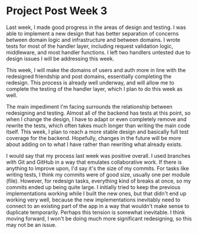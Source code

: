 # Project Post Week 3

Last week, I made good progress in the areas of design and testing. I was able to implement a new design that has better separation of concerns between domain logic and infrastructure and between domains. I wrote tests for most of the handler layer, including request validation logic, middleware, and most handler functions. I left two handlers untested due to design issues I will be addressing this week.

This week, I will make the domains of users and auth more in line with the redesigned friendship and post domains, essentially completing the redesign. This process is already well underway, and will allow me to complete the testing of the handler layer, which I plan to do this week as well.

The main impediment I'm facing surrounds the relationship between redesigning and testing. Almost all of the backend has tests at this point, so when I change the design, I have to adapt or even completely remove and rewrite the tests, which often takes much longer than writing the main code itself. This week, I plan to reach a more stable design and basically full test coverage for the backend. Hopefully, changes in the future will be more about adding on to what I have rather than rewriting what already exists.

I would say that my process last week was positive overall. I used branches with Git and GitHub in a way that emulates collaborative work. If there is anything to improve upon, I'd say it's the size of my commits. For tasks like writing tests, I think my commits were of good size, usually one per module (file). However, for redesign tasks, everything kind of breaks at once, so my commits ended up being quite large. I initially tried to keep the previous implementations working while I built the new ones, but that didn't end up working very well, because the new implementations inevitably need to connect to an existing part of the app in a way that wouldn't make sense to duplicate temporarily. Perhaps this tension is somewhat inevitable. I think moving forward, I won't be doing much more significant redesigning, so this may not be an issue.


